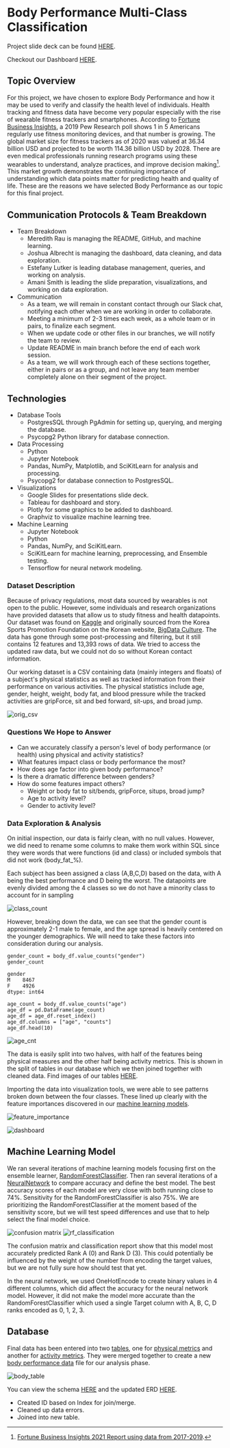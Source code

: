 # Body Performance Multi-Class Classification

Project slide deck can be found [HERE](https://docs.google.com/presentation/d/1kYg-bvy_dPiT_QFUBEQEtB2kAm_iFrdXltL5T15IgjE/edit#slide=id.p).

Checkout our Dashboard [HERE](https://public.tableau.com/app/profile/josh.albrecht/viz/BodyPerformanceDataFinal/BodyPerformanceData).

## Topic Overview

For this project, we have chosen to explore Body Performance and how it may be used to verify and classify the health level of individuals. Health tracking and fitness data have become very popular especially with the rise of wearable fitness trackers and smartphones. According to [Fortune Business Insights](https://www.fortunebusinessinsights.com/fitness-tracker-market-103358), a 2019 Pew Research poll shows 1 in 5 Americans regularly use fitness monitoring devices, and that number is growing. The global market size for fitness trackers as of 2020 was valued at 36.34 billion USD and projected to be worth 114.36 billion USD by 2028. There are even medical professionals running research programs using these wearables to understand, analyze practices, and improve decision making[^1]. This market growth demonstrates the continuing importance of understanding which data points matter for predicting health and quality of life.  These are the reasons we have selected Body Performance as our topic for this final project.

## Communication Protocols & Team Breakdown

- Team Breakdown
  - Meredith Rau is managing the README, GitHub, and machine learning.
  - Joshua Albrecht is managing the dashboard, data cleaning, and data exploration.
  - Estefany Lutker is leading database management, queries, and working on analysis.
  - Amani Smith is leading the slide preparation, visualizations, and working on data exploration.
- Communication
  - As a team, we will remain in constant contact through our Slack chat, notifying each other when we are working in order to collaborate.
  - Meeting a minimum of 2-3 times each week, as a whole team or in pairs, to finalize each segment.
  - When we update code or other files in our branches, we will notify the team to review.
  - Update README in main branch before the end of each work session.
  - As a team, we will work through each of these sections together, either in pairs or as a group, and not leave any team member completely alone on their     segment of the project.

## Technologies

- Database Tools
  - PostgresSQL through PgAdmin for setting up, querying, and merging the database.
  - Psycopg2 Python library for database connection.
- Data Processing
  - Python
  - Jupyter Notebook
  - Pandas, NumPy, Matplotlib, and SciKitLearn for analysis and processing.
  - Psycopg2 for database connection to PostgresSQL.
- Visualizations
  - Google Slides for presentations slide deck.
  - Tableau for dashboard and story.
  - Plotly for some graphics to be added to dashboard.
  - Graphviz to visualize machine learning tree.
- Machine Learning
  - Jupyter Notebook
  - Python
  - Pandas, NumPy, and SciKitLearn.
  - SciKitLearn for machine learning, preprocessing, and Ensemble testing.
  - Tensorflow for neural network modeling.
 
### Dataset Description
 
Because of privacy regulations, most data sourced by wearables is not open to the public. However, some individuals and research organizations have provided datasets that allow us to study fitness and health datapoints. Our dataset was found on [Kaggle](https://www.kaggle.com/datasets/kukuroo3/body-performance-data) and originally sourced from the Korea Sports Promotion Foundation on the Korean website, [BigData Culture](https://www.bigdata-culture.kr/bigdata/user/data_market/detail.do?id=ace0aea7-5eee-48b9-b616-637365d665c1). The data has gone through some post-processing and filtering, but it still contains 12 features and 13,393 rows of data.  We tried to access the updated raw data, but we could not do so without Korean contact information.

Our working dataset is a CSV containing data (mainly integers and floats) of a subject's physical statistics as well as tracked information from their performance on various activities.  The physical statistics include age, gender, height, weight, body fat, and blood pressure while the tracked activities are gripForce, sit and bed forward, sit-ups, and broad jump. 

![orig_csv](https://github.com/ChallahBack83/Body_Performance/blob/M_Rau/Images/orig_csv.png)

### Questions We Hope to Answer

  - Can we accurately classify a person's level of body performance (or health) using physical and activity statistics?
  - What features impact class or body performance the most?
  - How does age factor into given body performance?
  - Is there a dramatic difference between genders?
  - How do some features impact others?
    - Weight or body fat to sit/bends, gripForce, situps, broad jump?
    - Age to activity level?
    - Gender to activity level?

### Data Exploration & Analysis

On initial inspection, our data is fairly clean, with no null values. However, we did need to rename some columns to make them work within SQL since they were words that were functions (id and class) or included symbols that did not work (body_fat_%).

Each subject has been assigned a class (A,B,C,D) based on the data, with A being the best performance and D being the worst. The datapoints are evenly divided among the 4 classes so we do not have a minority class to account for in sampling

![class_count](https://github.com/ChallahBack83/Body_Performance/blob/M_Rau/Images/class_cnt.png)

However, breaking down the data, we can see that the gender count is approximately 2-1 male to female, and the age spread is heavily centered on the younger demographics. We will need to take these factors into consideration during our analysis.
 
```
gender_count = body_df.value_counts("gender")
gender_count

gender
M    8467
F    4926
dtype: int64

age_count = body_df.value_counts("age")
age_df = pd.DataFrame(age_count)
age_df = age_df.reset_index()
age_df.columns = ["age", "counts"]
age_df.head(10)
```

![age_cnt](https://github.com/ChallahBack83/Body_Performance/blob/M_Rau/Images/age_cnt.png)

The data is easily split into two halves, with half of the features being physical measures and the other half being activity metrics. This is shown in the split of tables in our database which we then joined together with cleaned data. Find images of our tables [HERE](https://github.com/ChallahBack83/Body_Performance/tree/main/Table%20Images).

Importing the data into visualization tools, we were able to see patterns broken down between the four classes. These lined up clearly with the feature importances discovered in our [machine learning models](https://github.com/ChallahBack83/Body_Performance/tree/main/ml_versions).

![feature_importance](https://github.com/ChallahBack83/Body_Performance/blob/main/Images/rf_feature_list.png)

![dashboard](https://github.com/ChallahBack83/Body_Performance/blob/J_Albrecht/First_Dashboard.png)

## Machine Learning Model

We ran several iterations of machine learning models focusing first on the ensemble learner, [RandomForestClassifier](https://github.com/ChallahBack83/Body_Performance/blob/main/ml_versions/Final_bodyperf_ml_model.ipynb). Then ran several iterations of a [NeuralNetwork](https://github.com/ChallahBack83/Body_Performance/blob/main/ml_versions/NN_final_model.ipynb) to compare accuracy and define the best model.  The best accuracy scores of each model are very close with both running close to 74%. Sensitivity for the RandomForestClassifier is also 75%. We are prioritizing the RandomForestClassifier at the  moment based of the sensitivity score, but we will test speed differences and use that to help select the final model choice.

![confusion matrix](https://github.com/ChallahBack83/Body_Performance/blob/main/Images/rf_confusion_matrix.png)
![rf_classification](https://github.com/ChallahBack83/Body_Performance/blob/main/Images/rf_classification.png)

The confusion matrix and classification report show that this model most accurately predicted Rank A (0) and Rank D (3).  This could potentially be influenced by the weight of the number from encoding the target values, but we are not fully sure how should test that yet.

In the neural network, we used OneHotEncode to create binary values in 4 different columns, which did affect the accuracy for the neural network model. However, it did not make the model more accurate than the RandomForestClassifier which used a single Target column with A, B, C, D ranks encoded as 0, 1, 2, 3.

## Database

Final data has been entered into two [tables](https://github.com/ChallahBack83/Body_Performance/blob/main/Table%20Images/importing_data_to_tables.png), one for [physical metrics](https://github.com/ChallahBack83/Body_Performance/blob/main/Resources/Physical_metrics.csv) and another for [activity metrics](https://github.com/ChallahBack83/Body_Performance/blob/main/Resources/Activity_metrics.csv).  They were merged together to create a new [body performance data](https://github.com/ChallahBack83/Body_Performance/blob/main/Resources/body_performance.csv) file for our analysis phase. 

![body_table](https://github.com/ChallahBack83/Body_Performance/blob/main/Table%20Images/body_performance_table.png)

You can view the schema [HERE](https://github.com/ChallahBack83/Body_Performance/blob/main/Resources/body_perf_schema.sql) and the updated ERD [HERE](https://github.com/ChallahBack83/Body_Performance/blob/main/Table%20Images/ERD_Schema_for_tables.png).
- Created ID based on Index for join/merge.
- Cleaned up data errors.
- Joined into new table.
    

  




[^1]: [Fortune Business Insights 2021 Report using data from 2017-2019](https://www.fortunebusinessinsights.com/fitness-tracker-market-103358).
